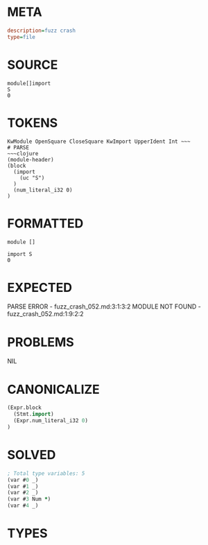 # META
~~~ini
description=fuzz crash
type=file
~~~
# SOURCE
~~~roc
module[]import
S
0
~~~
# TOKENS
~~~text
KwModule OpenSquare CloseSquare KwImport UpperIdent Int ~~~
# PARSE
~~~clojure
(module-header)
(block
  (import
    (uc "S")
  )
  (num_literal_i32 0)
)
~~~
# FORMATTED
~~~roc
module []

import S
0
~~~
# EXPECTED
PARSE ERROR - fuzz_crash_052.md:3:1:3:2
MODULE NOT FOUND - fuzz_crash_052.md:1:9:2:2
# PROBLEMS
NIL
# CANONICALIZE
~~~clojure
(Expr.block
  (Stmt.import)
  (Expr.num_literal_i32 0)
)
~~~
# SOLVED
~~~clojure
; Total type variables: 5
(var #0 _)
(var #1 _)
(var #2 _)
(var #3 Num *)
(var #4 _)
~~~
# TYPES
~~~roc
~~~
